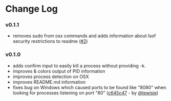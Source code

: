 # Change Log

### v0.1.1
- removes sudo from osx commands and adds information about lsof security restrictions to readme ([#2](https://github.com/flipace/whoport/issues/2))

### v0.1.0
- adds confirm input to easily kill a process without providing -k.
- improves & colors output of PID information
- improves process detection on OSX
- improves README.md information
- fixes bug on Windows which caused ports to be found like "8080" when looking for processes listening on port "80" ([c645c47](https://github.com/flipace/whoport/commit/c645c475c2ab8e584bd8a508382f79e691a94ccb) - by [@lewisje](https://github.com/lewisje))
